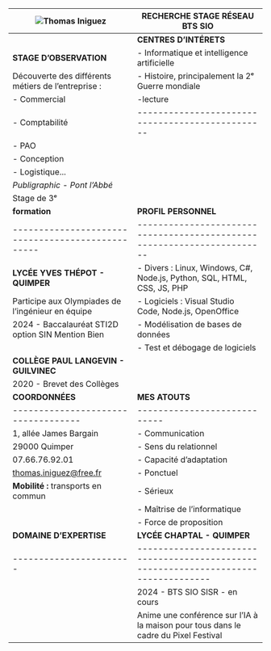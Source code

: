 

| ![Thomas Iniguez](https://thomas-iniguez-visioli.github.io/portfolio/photo.jpg) |  RECHERCHE   STAGE RÉSEAU   BTS SIO                              |
| ------------------------------------------------------------------------------- | ------------------------------------------------ |
|                                                                                 | **CENTRES D’INTÉRETS**                                      |
| **STAGE D’OBSERVATION**                                                         | - Informatique et intelligence artificielle      |
| Découverte des différents métiers de l’entreprise :                             | - Histoire, principalement la 2ᵉ Guerre mondiale |
| - Commercial                                                                    |  -lecture                                                |
| - Comptabilité                                                                  | ------------------------------------------------ |
| - PAO                                                                           |                           |
| - Conception                                                                    |                                        |
| - Logistique...                                                                 |                                    |
| *Publigraphic - Pont l’Abbé*                                                    |                                         |
| Stage de 3ᵉ                                                                     |                                                  |
| **formation**                    | **PROFIL PERSONNEL**                                                    |
| ------------------------------------------------- | ----------------------------------------------------------------------- |
| **LYCÉE YVES THÉPOT - QUIMPER**                   | - Divers : Linux, Windows, C#, Node.js, Python, SQL, HTML, CSS, JS, PHP |
| Participe aux Olympiades de l’ingénieur en équipe | - Logiciels : Visual Studio Code, Node.js, OpenOffice                   |
| 2024 - Baccalauréat STI2D option SIN Mention Bien | - Modélisation de bases de données                                      |
|                                                   | - Test et débogage de logiciels                                         |
| **COLLÈGE PAUL LANGEVIN - GUILVINEC**             |                                                                         |
| 2020 - Brevet des Collèges                        |                                                                         |
| **COORDONNÉES**                     | **MES ATOUTS**               |
| ----------------------------------- | ---------------------------- |
| 1, allée James Bargain              | - Communication              |
| 29000 Quimper                       | - Sens du relationnel        |
| 07.66.76.92.01                      | - Capacité d’adaptation      |
| thomas.iniguez@free.fr              | - Ponctuel                   |
| **Mobilité :** transports en commun | - Sérieux                    |
|                                     | - Maîtrise de l’informatique |
|                                     | - Force de proposition       |
| **DOMAINE D’EXPERTISE** | **LYCÉE CHAPTAL - QUIMPER**                                                         |
| ----------------------- | ----------------------------------------------------------------------------------- |
|                         | 2024 - BTS SIO SISR - en cours                                                      |
|                         | Anime une conférence sur l’IA à la maison pour tous dans le cadre du Pixel Festival |
